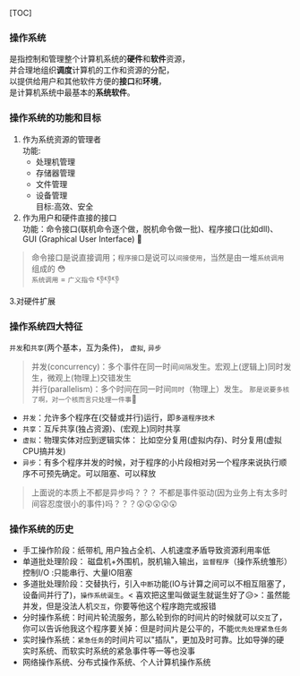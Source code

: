 [TOC]

### 操作系统
是指控制和管理整个计算机系统的**硬件**和**软件**资源，<br>
并合理地组织**调度**计算机的工作和资源的分配，<br>
以提供给用户和其他软件方便的**接口**和**环境**，<br>
是计算机系统中最基本的**系统软件**。

### 操作系统的功能和目标

1. 作为系统资源的管理者<br>
功能:
    + 处理机管理
    + 存储器管理
    + 文件管理
    + 设备管理<br>
目标:高效、安全
2. 作为用户和硬件直接的接口<br>
功能：命令接口(联机命令逐个做，脱机命令做一批)、程序接口(比如dll)、GUI (Graphical User Interface) 🤔
> 命令接口是说直接调用；`程序接口`是说可以`间接使用`，当然是由一堆`系统调用`组成的 😳<br> 
> `系统调用` = `广义指令` 👎👎👎

3.对硬件扩展

### 操作系统四大特征
`并发`和`共享`(两个基本，互为条件)， `虚拟`, `异步`
> 并发(concurrency)：多个事件在同一时间`间隔`发生。宏观上(逻辑上)同时发生，微观上(物理上)交错发生 <br>
> 并行(parallelism)：多个时间在同一时间`同时`（物理上）发生。 `那是说要多核了啊，对一个核而言只处理一件事`🤣

+ `并发`：允许多个程序在(交替或并行)运行，即`多道程序技术` 
+ `共享`：互斥共享(独占资源)、(宏观上)同时共享 
+ `虚拟`：物理实体对应到逻辑实体： 比如空分复用(虚拟内存)、时分复用(虚拟CPU搞并发)
+ `异步`：有多个程序并发的时候，对于程序的小片段相对另一个程序来说执行顺序不可预先确定。可以阻塞、可以释放

> 上面说的本质上不都是异步吗？？？ 不都是事件驱动(因为业务上有太多时间容忍度很小的事件)吗？？？😲😲😲😲😲

### 操作系统的历史
+ 手工操作阶段：纸带机, 用户独占全机、人机速度矛盾导致资源利用率低
+ 单道批处理阶段： 磁盘机+外围机，脱机输入输出，`监督程序`（操作系统雏形）控制I/O :只能串行、大量IO阻塞
+ 多道批处理阶段：交替执行，引入`中断`功能(IO与计算之间可以不相互阻塞了，设备间并行了)，`操作系统诞生`。< 喜欢把这里叫做诞生就诞生好了😥>：虽然能并发，但是没法人机`交互`，你要等他这个程序跑完或报错
+ 分时操作系统：时间片轮流服务，那么轮到你的时间片的时候就可以`交互`了，你可以告诉他我这个程序要关掉：但是时间片是公平的，不能`优先处理紧急任务`
+ 实时操作系统：`紧急任务`的时间片可以"插队"，更加及时可靠。比如导弹的硬实时系统、而软实时系统的紧急事件等一等也没事
+ 网络操作系统、分布式操作系统、个人计算机操作系统



